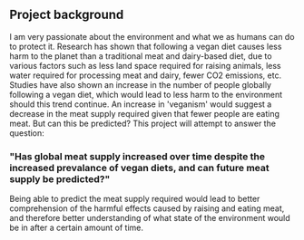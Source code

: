 ## Project background

I am very passionate about the environment and what we as humans can do to protect it. Research has shown that following a vegan diet causes less harm to the planet than a traditional meat and dairy-based diet, due to various factors such as less land space required for raising animals, less water required for processing meat and dairy, fewer CO2 emissions, etc. Studies have also shown an increase in the number of people globally following a vegan diet, which would lead to less harm to the environment should this trend continue. An increase in 'veganism' would suggest a decrease in the meat supply required given that fewer people are eating meat. But can this be predicted? This project will attempt to answer the question: 

### "Has global meat supply increased over time despite the increased prevalance of vegan diets, and can future meat supply be predicted?"

Being able to predict the meat supply required would lead to better comprehension of the harmful effects caused by raising and eating meat, and therefore better understanding of what state of the environment would be in after a certain amount of time.

## 

